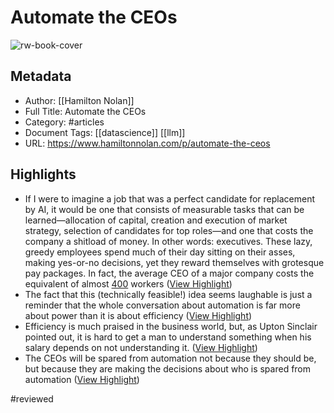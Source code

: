 # Automate the CEOs

![rw-book-cover](https://substackcdn.com/image/fetch/w_1200,h_600,c_limit,f_jpg,q_auto:good,fl_progressive:steep/https%3A%2F%2Fsubstack-post-media.s3.amazonaws.com%2Fpublic%2Fimages%2F6c90bcb7-e2d9-4e83-8752-7942a2a93c7a_4078x2774.jpeg)

## Metadata
- Author: [[Hamilton Nolan]]
- Full Title: Automate the CEOs
- Category: #articles
- Document Tags: [[datascience]] [[llm]]
- URL: https://www.hamiltonnolan.com/p/automate-the-ceos

## Highlights
- If I were to imagine a job that was a perfect candidate for replacement by AI, it would be one that consists of measurable tasks that can be learned—allocation of capital, creation and execution of market strategy, selection of candidates for top roles—and one that costs the company a shitload of money. In other words: executives. These lazy, greedy employees spend much of their day sitting on their asses, making yes-or-no decisions, yet they reward themselves with grotesque pay packages. In fact, the average CEO of a major company costs the equivalent of almost [400](https://www.epi.org/publication/ceo-pay-in-2021/) workers ([View Highlight](https://read.readwise.io/read/01h20k9mfwr31pa7pqy83hezfp))
- The fact that this (technically feasible!) idea seems laughable is just a reminder that the whole conversation about automation is far more about power than it is about efficiency ([View Highlight](https://read.readwise.io/read/01h20kc6jj6bzkk10t428am9p8))
- Efficiency is much praised in the business world, but, as Upton Sinclair pointed out, it is hard to get a man to understand something when his salary depends on not understanding it. ([View Highlight](https://read.readwise.io/read/01h20kcnxz5v6wv7zcw58t9yj0))
- The CEOs will be spared from automation not because they should be, but because they are making the decisions about who is spared from automation ([View Highlight](https://read.readwise.io/read/01h20kd2xsc55k975etnhrmdb6))

#reviewed 
